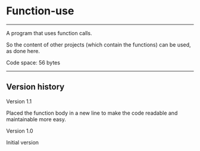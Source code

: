 # Function-use

----------------

A program that uses function calls.

So the content of other projects (which contain the functions) can be used, as done here.

Code space: 56 bytes

-----------------

Version history
---------------

Version 1.1

Placed the function body in a new line to make the code readable and maintainable more easy.


Version 1.0

Initial version


